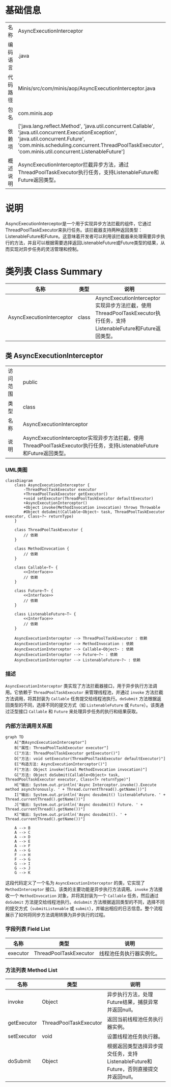 # 基础信息

|      |      |
|------|------|
| 名称 | AsyncExecutionInterceptor |
| 编码语言 | .java |
| 代码路径 | Minis/src/com/minis/aop/AsyncExecutionInterceptor.java |
| 包名 | com.minis.aop |
| 依赖项 | ['java.lang.reflect.Method', 'java.util.concurrent.Callable', 'java.util.concurrent.ExecutionException', 'java.util.concurrent.Future', 'com.minis.scheduling.concurrent.ThreadPoolTaskExecutor', 'com.minis.util.concurrent.ListenableFuture'] |
| 概述说明 | AsyncExecutionInterceptor拦截异步方法，通过ThreadPoolTaskExecutor执行任务，支持ListenableFuture和Future返回类型。 |

# 说明

AsyncExecutionInterceptor是一个用于实现异步方法拦截的组件，它通过ThreadPoolTaskExecutor来执行任务。该拦截器支持两种返回类型：ListenableFuture和Future。这意味着开发者可以利用该拦截器来处理需要异步执行的方法，并且可以根据需要选择返回ListenableFuture或Future类型的结果，从而实现对异步任务的灵活管理和控制。

# 类列表 Class Summary

| 名称   | 类型  | 说明 |
|-------|------|-------------|
| AsyncExecutionInterceptor | class | AsyncExecutionInterceptor实现异步方法拦截，使用ThreadPoolTaskExecutor执行任务，支持ListenableFuture和Future返回类型。 |



## 类 AsyncExecutionInterceptor

|      |      |
|------|------|
| 访问范围 | public |
| 类型 | class |
| 名称 | AsyncExecutionInterceptor |
| 说明 | AsyncExecutionInterceptor实现异步方法拦截，使用ThreadPoolTaskExecutor执行任务，支持ListenableFuture和Future返回类型。 |


### UML类图

```mermaid
classDiagram
    class AsyncExecutionInterceptor {
        -ThreadPoolTaskExecutor executor
        +ThreadPoolTaskExecutor getExecutor()
        +void setExecutor(ThreadPoolTaskExecutor defaultExecutor)
        +AsyncExecutionInterceptor()
        +Object invoke(MethodInvocation invocation) throws Throwable
        #Object doSubmit(Callable~Object~ task, ThreadPoolTaskExecutor executor, Class~?~ returnType)
    }

    class ThreadPoolTaskExecutor {
        // 依赖
    }

    class MethodInvocation {
        // 依赖
    }

    class Callable~T~ {
        <<Interface>>
        // 依赖
    }

    class Future~T~ {
        <<Interface>>
        // 依赖
    }

    class ListenableFuture~T~ {
        <<Interface>>
        // 依赖
    }

    AsyncExecutionInterceptor --> ThreadPoolTaskExecutor : 依赖
    AsyncExecutionInterceptor --> MethodInvocation : 依赖
    AsyncExecutionInterceptor --> Callable~Object~ : 依赖
    AsyncExecutionInterceptor --> Future~?~ : 依赖
    AsyncExecutionInterceptor --> ListenableFuture~?~ : 依赖
```

### 描述
`AsyncExecutionInterceptor` 类实现了方法拦截器接口，用于异步执行方法调用。它依赖于 `ThreadPoolTaskExecutor` 来管理线程池，并通过 `invoke` 方法拦截方法调用，将其封装为 `Callable` 任务提交给线程池执行。`doSubmit` 方法根据返回类型的不同，选择不同的提交方式（如 `ListenableFuture` 或 `Future`）。该类通过泛型接口 `Callable` 和 `Future` 来处理异步任务的执行和结果获取。


### 内部方法调用关系图

```mermaid
graph TD
    A["类AsyncExecutionInterceptor"]
    B["属性: ThreadPoolTaskExecutor executor"]
    C["方法: ThreadPoolTaskExecutor getExecutor()"]
    D["方法: void setExecutor(ThreadPoolTaskExecutor defaultExecutor)"]
    E["构造方法: AsyncExecutionInterceptor()"]
    F["方法: Object invoke(final MethodInvocation invocation)"]
    G["方法: Object doSubmit(Callable<Object> task, ThreadPoolTaskExecutor executor, Class<?> returnType)"]
    H["输出: System.out.println('Async Interceptor.invoke().Execute method asynchronously. ' + Thread.currentThread().getName())"]
    I["输出: System.out.println('Async dosubmit() listenableFuture. ' + Thread.currentThread().getName())"]
    J["输出: System.out.println('Async dosubmit() Future. ' + Thread.currentThread().getName())"]
    K["输出: System.out.println('Async dosubmit(). ' + Thread.currentThread().getName())"]

    A --> B
    A --> C
    A --> D
    A --> E
    A --> F
    A --> G
    F --> H
    F --> G
    G --> I
    G --> J
    G --> K
```

这段代码定义了一个名为 `AsyncExecutionInterceptor` 的类，它实现了 `MethodInterceptor` 接口。该类的主要功能是异步执行方法调用。`invoke` 方法接收一个 `MethodInvocation` 对象，并将其封装为一个 `Callable` 任务，然后通过 `doSubmit` 方法提交给线程池执行。`doSubmit` 方法根据返回类型的不同，选择不同的提交方式（`submitListenable` 或 `submit`），并输出相应的日志信息。整个流程展示了如何将同步方法调用转换为异步执行的过程。

### 字段列表 Field List

| 名称  | 类型  | 说明 |
|-------|-------|------|
| executor | ThreadPoolTaskExecutor | 线程池任务执行器实例化。 |

### 方法列表 Method List

| 名称  | 类型  | 说明 |
|-------|-------|------|
| invoke | Object | 异步执行方法，处理Future结果，捕获异常并返回null。 |
| getExecutor | ThreadPoolTaskExecutor | 返回当前线程池任务执行器实例。 |
| setExecutor | void | 设置线程池任务执行器。 |
| doSubmit | Object | 根据返回类型选择异步提交任务，支持ListenableFuture和Future，否则直接提交并返回null。 |




